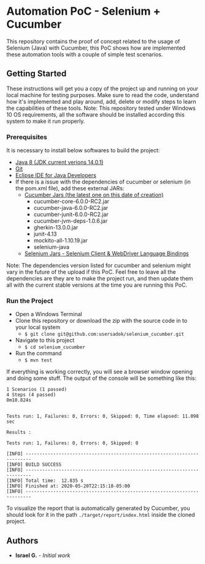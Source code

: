 # Automation PoC - Selenium + Cucumber

This repository contains the proof of concept related to the usage of Selenium (Java) with Cucumber, this PoC shows how are implemented these automation tools with a couple of simple test scenarios.

## Getting Started

These instructions will get you a copy of the project up and running on your local machine for testing purposes. Make sure to read the code, understand how it's implemented and play around, add, delete or modify steps to learn the capabilities of these tools. 
Note: This repository tested under Windows 10 OS requirements, all the software should be installed according this system to make it run properly. 

### Prerequisites

It is necessary to install below softwares to build the project:

- [Java 8 (JDK current verions 14.0.1)](https://www.oracle.com/java/technologies/javase-jdk8-downloads.html)
- [Git](https://git-scm.com/downloads)
- [Eclipse IDE for Java Developers](https://www.eclipse.org/downloads/)
- If there is a issue with the dependencies of cucumber or selenium (in the pom.xml file), add these external JARs:
	- [Cucumber Jars (the latest one on this date of creation)](https://mvnrepository.com/)
		- cucumber-core-6.0.0-RC2.jar
		- cucumber-java-6.0.0-RC2.jar
		- cucumber-junit-6.0.0-RC2.jar
		- cucumber-jvm-deps-1.0.6.jar
		- gherkin-13.0.0.jar
		- junit-4.13
		- mockito-all-1.10.19.jar
		- selenium-java
	- [Selenium Jars - Selenium Client & WebDriver Language Bindings](https://www.selenium.dev/downloads/)

Note: The dependencies version listed for cucumber and selenium might vary in the future of the upload if this PoC. Feel free to leave all the dependencies are they are to make the project run, and then update them all with the current stable versions at the time you are running this PoC.

### Run the Project
- Open a Windows Terminal
- Clone this repository or download the zip with the source code in to your local system
	- `$ git clone git@github.com:usersadok/selenium_cucumber.git`
- Navigate to this project
	- `$ cd selenium_cucumber`
- Run the command
	- `$ mvn test`

If everything is working correctly, you will see a browser window opening and doing some stuff. The output of the console will be something like this:
```
1 Scenarios (1 passed)
4 Steps (4 passed)
0m10.824s


Tests run: 1, Failures: 0, Errors: 0, Skipped: 0, Time elapsed: 11.098 sec

Results :

Tests run: 1, Failures: 0, Errors: 0, Skipped: 0

[INFO] ------------------------------------------------------------------------
[INFO] BUILD SUCCESS
[INFO] ------------------------------------------------------------------------
[INFO] Total time:  12.835 s
[INFO] Finished at: 2020-05-20T22:15:18-05:00
[INFO] ------------------------------------------------------------------------

```

To visualize the report that is automatically generated by Cucumber, you should look for it in the path `./target/report/index.html` inside the cloned project.

## Authors
* **Israel G.** - *Initial work*